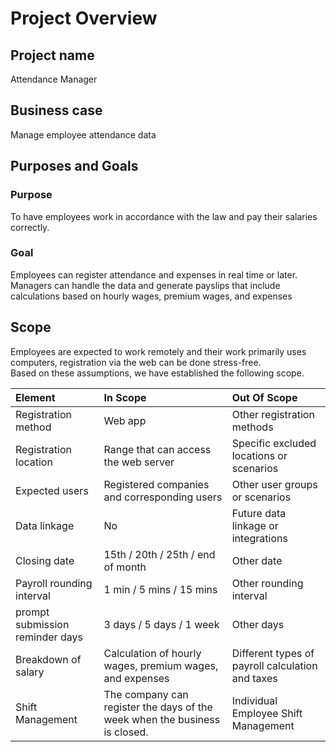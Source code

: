 # Project Overview

## Project name
Attendance Manager

## Business case
Manage employee attendance data

## Purposes and Goals
### Purpose
To have employees work in accordance with the law and pay their salaries correctly.
### Goal
Employees can register attendance and expenses in real time or later.<br>
Managers can handle the data and generate payslips that include calculations based on hourly wages, premium wages, and expenses

## Scope
Employees are expected to work remotely and their work primarily uses computers, registration via the web can be done stress-free.<br>
Based on these assumptions, we have established the following scope.

| Element                         | In Scope                                                                   | Out Of Scope                                     |
| :------------------------------ | :------------------------------------------------------------------------- | :----------------------------------------------- |
| Registration method             | Web app                                                                    | Other registration methods                       |
| Registration location           | Range that can access the web server                                       | Specific excluded locations or scenarios         |
| Expected users                  | Registered companies and corresponding users                               | Other user groups or scenarios                   |
| Data linkage                    | No                                                                         | Future data linkage or integrations              |
| Closing date                    | 15th / 20th / 25th / end of month                                          | Other date                                       |
| Payroll rounding interval       | 1 min / 5 mins / 15 mins                                                   | Other rounding interval                          |
| prompt submission reminder days | 3 days / 5 days / 1 week                                                   | Other days                                       |
| Breakdown of salary             | Calculation of hourly wages, premium wages, and expenses                   | Different types of payroll calculation and taxes |
| Shift Management                | The company can register the days of the week when the business is closed. | Individual Employee Shift Management             |TODO:検討中